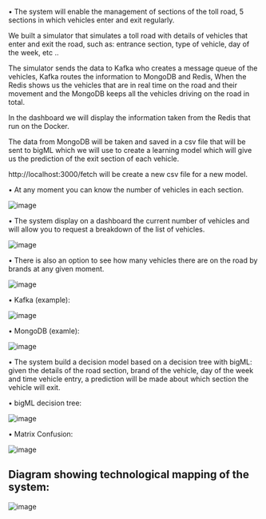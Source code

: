 • The system will enable the management of sections of the toll road, 5 sections in which vehicles enter and exit regularly.

We built a simulator that simulates a toll road with details of vehicles that enter and exit the road,
such as: entrance section, type of vehicle, day of the week, etc ..

The simulator sends the data to Kafka who creates a message queue of the vehicles, Kafka routes the information to MongoDB and Redis,
When the Redis shows us the vehicles that are in real time on the road and their movement and the MongoDB keeps all the vehicles driving on the road in total.

In the dashboard we will display the information taken from the Redis that run on the Docker.

The data from MongoDB will be taken and saved in a csv file that will be sent to bigML which we will use to create a learning model which will give us the prediction of the exit section of each vehicle.

http://localhost:3000/fetch will be create a new csv file for a new model.

• At any moment you can know the number of vehicles in each section.

![image](https://user-images.githubusercontent.com/57085913/126947973-1d57ca01-e64f-44ab-9101-b21ce42028c5.png)

• The system display on a dashboard the current number of vehicles and will allow you to request a breakdown of the list of vehicles.

![image](https://user-images.githubusercontent.com/57085913/126953587-dd8c029b-b1d2-4352-99d0-996ab44a7c4c.png)

• There is also an option to see how many vehicles there are on the road by brands at any given moment.

![image](https://user-images.githubusercontent.com/57085913/126948185-9001fc64-7879-41bf-be0f-b3bae3446ced.png)

• Kafka (example):

![image](https://user-images.githubusercontent.com/57085913/126963582-74a6c34f-77ae-46aa-8390-c2c7e2cafd50.png)

• MongoDB (examle):

![image](https://user-images.githubusercontent.com/57085913/126963373-3e81fdf1-60e5-43da-8909-b6264629e12d.png)


• The system build a decision model based on a decision tree with bigML: given the details of the road section, brand of the vehicle, day of the week and time
vehicle entry, a prediction will be made about which section the vehicle will exit. 

• bigML decision tree:

![image](https://user-images.githubusercontent.com/57085913/126952343-d7b91dd5-7f71-48ed-a84b-19d70c8c59b0.png)

 • Matrix Confusion:
 
![image](https://user-images.githubusercontent.com/57085913/126952507-9dfa142a-7acc-4451-9938-d7b476b8fe32.png)

## Diagram showing technological mapping of the system:

![image](https://user-images.githubusercontent.com/57085913/126953012-dc549c5c-d52e-4acd-8ffe-5f3297b9a4a4.png)

